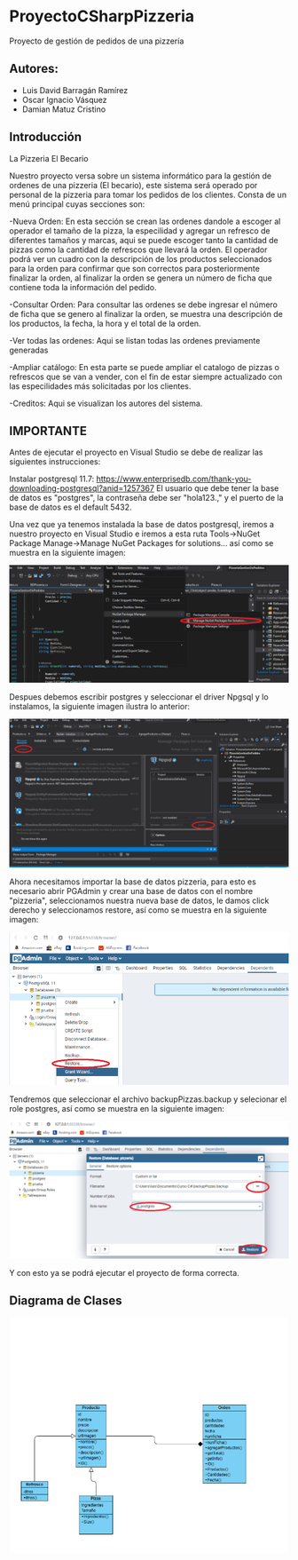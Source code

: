 # ProyectoCSharpPizzeria
Proyecto de gestión de pedidos de una pizzería

## Autores:
- Luis David Barragán Ramírez
- Oscar Ignacio Vásquez
- Damian Matuz Cristino

## Introducción

La Pizzeria El Becario

Nuestro proyecto versa sobre un sistema informático para la gestión de ordenes de una pizzeria (El becario), este sistema será operado por personal de la pizzeria para tomar los pedidos de los clientes. Consta de un menú principal cuyas secciones son: 

-Nueva Orden: En esta sección se crean las ordenes dandole a escoger al operador el tamaño de la pizza, la especilidad y agregar un refresco de diferentes tamaños y marcas, aqui se puede escoger tanto la cantidad de pizzas como la cantidad de refrescos que llevará la orden. El operador podrá ver un cuadro con la descripción de los productos seleccionados para la orden para confirmar que son correctos para posteriormente finalizar la orden, al finalizar la orden se genera un número de ficha que contiene toda la información del pedido.

-Consultar Orden: Para consultar las ordenes se debe ingresar el número de ficha que se genero al finalizar la orden, se muestra una descripción de los productos, la fecha, la hora y el total de la orden.

-Ver todas las ordenes: Aqui se listan todas las ordenes previamente generadas

-Ampliar catálogo: En esta parte se puede ampliar el catalogo de pizzas o refrescos que se van a vender, con el fin de estar siempre actualizado con las especilidades más solicitadas por los clientes.

-Creditos: Aqui se visualizan los autores del sistema.

## IMPORTANTE

Antes de ejecutar el proyecto en Visual Studio se debe de realizar las siguientes
instrucciones:

Instalar postgresql 11.7:
	https://www.enterprisedb.com/thank-you-downloading-postgresql?anid=1257367
 El usuario que debe tener la base de datos es "postgres", la contraseña debe ser "hola123.,"
 y el puerto de la base de datos es el default 5432.

Una vez que ya tenemos instalada la base de datos postgresql, iremos a nuestro proyecto
en Visual Studio e iremos a esta ruta Tools->NuGet Package Manage->Manage NuGet Packages for solutions...
 así como se muestra en la siguiente imagen:

![archivo](img/0.png  "NuGet")

Despues debemos escribir postgres y seleccionar el driver Npgsql y lo instalamos,
la siguiente imagen ilustra lo anterior:

![archivo](img/1.PNG  "NuGet2")


Ahora necesitamos importar la base de datos pizzeria, para esto
es necesario abrir PGAdmin y crear una base de datos con el nombre "pizzeria",
seleccionamos nuestra nueva base de datos, le damos click derecho y seleccionamos
restore, así como se muestra en la siguiente imagen:

![archivo](img/2.png  "BD")

Tendremos que seleccionar el archivo backupPizzas.backup y selecionar el role postgres,
así como se muestra en la siguiente imagen:

![archivo](img/3.png  "BD2")

Y con esto ya se podrá ejecutar el proyecto de forma correcta.

## Diagrama de Clases

![archivo](img/5.png  "C")


